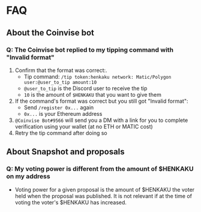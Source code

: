 # FAQ

## About the Coinvise bot

### Q: The Coinvise bot replied to my tipping command with "Invalid format"

1. Confirm that the format was correct:.
    - Tip command: `/tip token:henkaku network: Matic/Polygon user:@user_to_tip amount:10`
    - `@user_to_tip` is the Discord user to receive the tip
    - `10` is the amount of `$HENKAKU` that you want to give them
1. If the command's format was correct but you still got "Invalid format":
    - Send `/register 0x...` again
    - `0x...` is your Ethereum address
1. `@Coinvise Bot#9566` will send you a DM with a link for you to complete verification using your wallet (at no ETH or MATIC cost)
1. Retry the tip command after doing so

## About Snapshot and proposals

### Q: My voting power is different from the amount of $HENKAKU on my address
- Voting power for a given proposal is the amount of $HENKAKU the voter held when the proposal was published. It is not relevant if at the time of voting the voter's $HENKAKU has increased.
